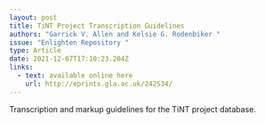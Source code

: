 ```yaml
---
layout: post
title: TiNT Project Transcription Guidelines
authors: "Garrick V. Allen and Kelsie G. Rodenbiker "
issue: "Enlighten Repository "
type: Article
date: 2021-12-07T17:10:23.204Z
links:
  - text: available online here
    url: http://eprints.gla.ac.uk/242534/
---
```

Transcription and markup guidelines for the TiNT project database.
